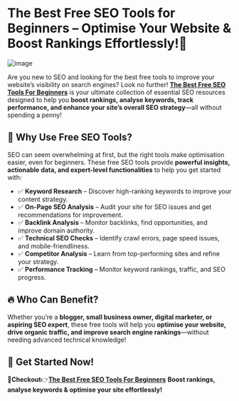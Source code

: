 # The Best Free SEO Tools for Beginners – Optimise Your Website & Boost Rankings Effortlessly!🚀

![image](https://github.com/user-attachments/assets/7a04150c-e27e-4af9-95d5-b9aa2b9ad99d)

Are you new to SEO and looking for the best free tools to improve your website’s visibility on search engines? Look no further! [**The Best Free SEO Tools For Beginners**](https://bestfreeseotoolsforbeginners.blogspot.com/) is your ultimate collection of essential SEO resources designed to help you **boost rankings, analyse keywords, track performance, and enhance your site’s overall SEO strategy**—all without spending a penny!

## 🚀 Why Use Free SEO Tools?

SEO can seem overwhelming at first, but the right tools make optimisation easier, even for beginners. These free SEO tools provide **powerful insights, actionable data, and expert-level functionalities** to help you get started with:

- ✅ **Keyword Research** – Discover high-ranking keywords to improve your content strategy.
- ✅ **On-Page SEO Analysis** – Audit your site for SEO issues and get recommendations for improvement.
- ✅ **Backlink Analysis** – Monitor backlinks, find opportunities, and improve domain authority.
- ✅ **Technical SEO Checks** – Identify crawl errors, page speed issues, and mobile-friendliness.
- ✅ **Competitor Analysis** – Learn from top-performing sites and refine your strategy.
- ✅ **Performance Tracking** – Monitor keyword rankings, traffic, and SEO progress.

## 🔥 Who Can Benefit?

Whether you’re a **blogger, small business owner, digital marketer, or aspiring SEO expert**, these free tools will help you **optimise your website, drive organic traffic, and improve search engine rankings**—without needing advanced technical knowledge!

## 🔗 Get Started Now!

🎯**Checkout**👉[**The Best Free SEO Tools For Beginners**](https://bestfreeseotoolsforbeginners.blogspot.com/) **Boost rankings, analyse keywords & optimise your site effortlessly!**
